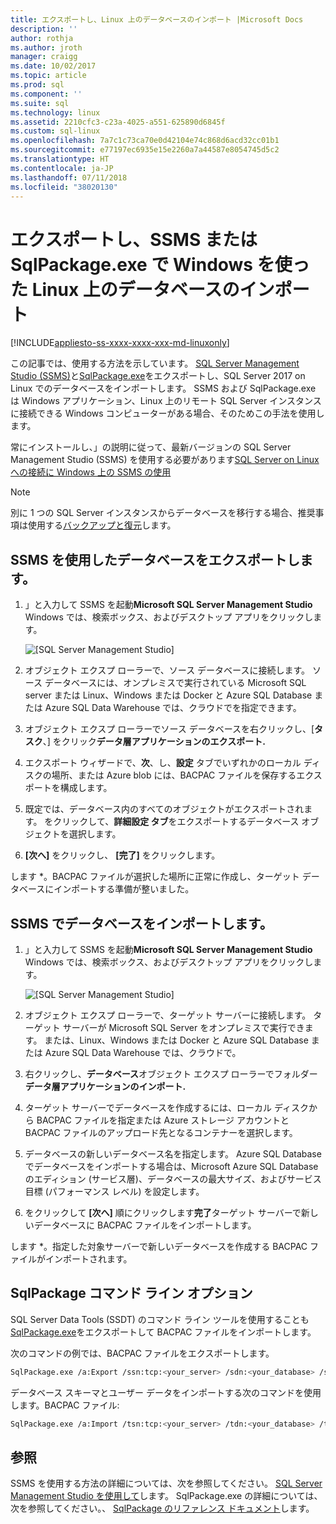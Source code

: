 ```yaml
---
title: エクスポートし、Linux 上のデータベースのインポート |Microsoft Docs
description: ''
author: rothja
ms.author: jroth
manager: craigg
ms.date: 10/02/2017
ms.topic: article
ms.prod: sql
ms.component: ''
ms.suite: sql
ms.technology: linux
ms.assetid: 2210cfc3-c23a-4025-a551-625890d6845f
ms.custom: sql-linux
ms.openlocfilehash: 7a7c1c73ca70e0d42104e74c868d6acd32cc01b1
ms.sourcegitcommit: e77197ec6935e15e2260a7a44587e8054745d5c2
ms.translationtype: HT
ms.contentlocale: ja-JP
ms.lasthandoff: 07/11/2018
ms.locfileid: "38020130"
---
```

# <a name="export-and-import-a-database-on-linux-with-ssms-or-sqlpackageexe-on-windows"></a>エクスポートし、SSMS または SqlPackage.exe で Windows を使った Linux 上のデータベースのインポート

[!INCLUDE[appliesto-ss-xxxx-xxxx-xxx-md-linuxonly](../includes/appliesto-ss-xxxx-xxxx-xxx-md-linuxonly.md)]

この記事では、使用する方法を示しています。 [SQL Server Management Studio (SSMS)](../ssms/download-sql-server-management-studio-ssms.md)と[SqlPackage.exe](https://msdn.microsoft.com/library/hh550080.aspx)をエクスポートし、SQL Server 2017 on Linux でのデータベースをインポートします。 SSMS および SqlPackage.exe は Windows アプリケーション、Linux 上のリモート SQL Server インスタンスに接続できる Windows コンピューターがある場合、そのためこの手法を使用します。

常にインストールし、」の説明に従って、最新バージョンの SQL Server Management Studio (SSMS) を使用する必要があります[SQL Server on Linux への接続に Windows 上の SSMS の使用](sql-server-linux-manage-ssms.md)

> [!NOTE]
> 別に 1 つの SQL Server インスタンスからデータベースを移行する場合、推奨事項は使用する[バックアップと復元](sql-server-linux-migrate-restore-database.md)します。

## <a name="export-a-database-with-ssms"></a>SSMS を使用したデータベースをエクスポートします。

1. 」と入力して SSMS を起動**Microsoft SQL Server Management Studio** Windows では、検索ボックス、およびデスクトップ アプリをクリックします。

    ![[SQL Server Management Studio]](./media/sql-server-linux-manage-ssms/ssms.png) 

2. オブジェクト エクスプ ローラーで、ソース データベースに接続します。 ソース データベースには、オンプレミスで実行されている Microsoft SQL server または Linux、Windows または Docker と Azure SQL Database または Azure SQL Data Warehouse では、クラウドでを指定できます。

3. オブジェクト エクスプ ローラーでソース データベースを右クリックし、[**タスク**、] をクリック**データ層アプリケーションのエクスポート.**

4. エクスポート ウィザードで、**次**、し、**設定** タブでいずれかのローカル ディスクの場所、または Azure blob には、BACPAC ファイルを保存するエクスポートを構成します。

5. 既定では、データベース内のすべてのオブジェクトがエクスポートされます。 をクリックして、**詳細設定 タブ**をエクスポートするデータベース オブジェクトを選択します。

6. **[次へ]** をクリックし、 **[完了]** をクリックします。

します *。BACPAC ファイルが選択した場所に正常に作成し、ターゲット データベースにインポートする準備が整いました。

## <a name="import-a-database-with-ssms"></a>SSMS でデータベースをインポートします。

1. 」と入力して SSMS を起動**Microsoft SQL Server Management Studio** Windows では、検索ボックス、およびデスクトップ アプリをクリックします。

    ![[SQL Server Management Studio]](./media/sql-server-linux-manage-ssms/ssms.png) 

2. オブジェクト エクスプ ローラーで、ターゲット サーバーに接続します。 ターゲット サーバーが Microsoft SQL Server をオンプレミスで実行できます。 または、Linux、Windows または Docker と Azure SQL Database または Azure SQL Data Warehouse では、クラウドで。

3. 右クリックし、**データベース**オブジェクト エクスプ ローラーでフォルダー**データ層アプリケーションのインポート.**

4. ターゲット サーバーでデータベースを作成するには、ローカル ディスクから BACPAC ファイルを指定または Azure ストレージ アカウントと BACPAC ファイルのアップロード先となるコンテナーを選択します。

5. データベースの新しいデータベース名を指定します。 Azure SQL Database でデータベースをインポートする場合は、Microsoft Azure SQL Database のエディション (サービス層)、データベースの最大サイズ、およびサービス目標 (パフォーマンス レベル) を設定します。

6. をクリックして **[次へ]** 順にクリックします**完了**ターゲット サーバーで新しいデータベースに BACPAC ファイルをインポートします。

します *。指定した対象サーバーで新しいデータベースを作成する BACPAC ファイルがインポートされます。

## <a id="sqlpackage"></a> SqlPackage コマンド ライン オプション

SQL Server Data Tools (SSDT) のコマンド ライン ツールを使用することも[SqlPackage.exe](https://msdn.microsoft.com/library/hh550080.aspx)をエクスポートして BACPAC ファイルをインポートします。

次のコマンドの例では、BACPAC ファイルをエクスポートします。

```bash
SqlPackage.exe /a:Export /ssn:tcp:<your_server> /sdn:<your_database> /su:<username> /sp:<password> /tf:<path_to_bacpac>
```

データベース スキーマとユーザー データをインポートする次のコマンドを使用します。BACPAC ファイル:

```bash
SqlPackage.exe /a:Import /tsn:tcp:<your_server> /tdn:<your_database> /tu:<username> /tp:<password> /sf:<path_to_bacpac>

```

## <a name="see-also"></a>参照
SSMS を使用する方法の詳細については、次を参照してください。 [SQL Server Management Studio を使用して](https://msdn.microsoft.com/library/ms174173.aspx)します。 SqlPackage.exe の詳細については、次を参照してください。、 [SqlPackage のリファレンス ドキュメント](https://msdn.microsoft.com/library/hh550080.aspx)します。
